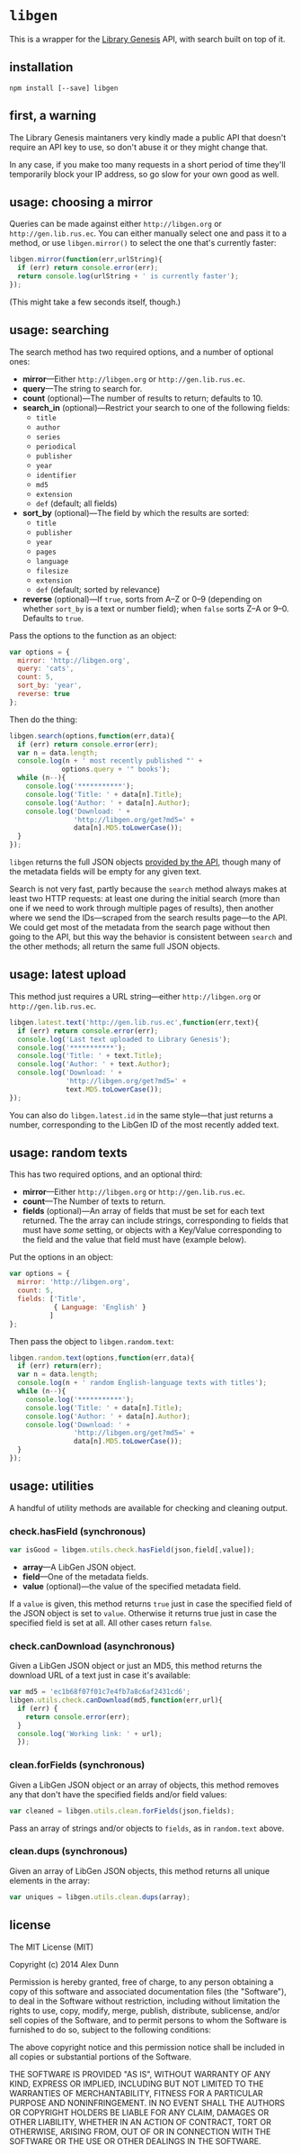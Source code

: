 # `libgen`

This is a wrapper for the [Library Genesis](http://libgen.org) API,
with search built on top of it.

## installation

```
npm install [--save] libgen
```

## first, a warning

The Library Genesis maintaners very kindly made a public API that
doesn't require an API key to use, so don't abuse it or they might
change that.

In any case, if you make too many requests in a short period of time
they'll temporarily block your IP address, so go slow for your own
good as well.

## usage: choosing a mirror

Queries can be made against either `http://libgen.org` or
`http://gen.lib.rus.ec`.  You can either manually select one and pass
it to a method, or use `libgen.mirror()` to select the one that's
currently faster:

```js
libgen.mirror(function(err,urlString){
  if (err) return console.error(err);
  return console.log(urlString + ' is currently faster');
});
```

(This might take a few seconds itself, though.)

## usage: searching

The search method has two required options, and a number of optional ones:

- **mirror**—Either `http://libgen.org` or `http://gen.lib.rus.ec`.
- **query**—The string to search for.
- **count** (optional)—The number of results to return; defaults to 10.
- **search_in** (optional)—Restrict your search to one of the
  following fields:
    - `title`
    - `author`
    - `series`
    - `periodical`
    - `publisher`
    - `year`
    - `identifier`
    - `md5`
    - `extension`
    - `def` (default; all fields)
- **sort_by** (optional)—The field by which the results are sorted:
    - `title`
    - `publisher`
    - `year`
    - `pages`
    - `language`
    - `filesize`
    - `extension`
    - `def` (default; sorted by relevance)
- **reverse** (optional)—If `true`, sorts from A–Z or 0–9
  (depending on whether `sort_by` is a text or number field);
  when `false` sorts Z–A or 9–0.  Defaults to `true`.

Pass the options to the function as an object:

```js
var options = {
  mirror: 'http://libgen.org',
  query: 'cats',
  count: 5,
  sort_by: 'year',
  reverse: true
};
```

Then do the thing:

```js
libgen.search(options,function(err,data){
  if (err) return console.error(err);
  var n = data.length;
  console.log(n + ' most recently published "' +
             options.query + '" books');
  while (n--){
    console.log('***********');
    console.log('Title: ' + data[n].Title);
    console.log('Author: ' + data[n].Author);
    console.log('Download: ' +
                'http://libgen.org/get?md5=' +
                data[n].MD5.toLowerCase());
  }
});
```

`libgen` returns the full JSON objects
[provided by the API](http://megr.im/posts/libgen/ "A guide to the
Library Genesis API"), though many of the metadata fields will be
empty for any given text.

Search is not very fast, partly because the `search` method always
makes at least two HTTP requests: at least one during the initial
search (more than one if we need to work through multiple pages of
results), then another where we send the IDs—scraped from the search
results page—to the API.  We could get most of the metadata from the
search page without then going to the API, but this way the behavior
is consistent between `search` and the other methods; all return the
same full JSON objects.

## usage: latest upload

This method just requires a URL string—either `http://libgen.org` or
`http://gen.lib.rus.ec`.

```js
libgen.latest.text('http://gen.lib.rus.ec',function(err,text){
  if (err) return console.error(err);
  console.log('Last text uploaded to Library Genesis');
  console.log('***********');
  console.log('Title: ' + text.Title);
  console.log('Author: ' + text.Author);
  console.log('Download: ' +
              'http://libgen.org/get?md5=' +
              text.MD5.toLowerCase());
});
```

You can also do `libgen.latest.id` in the same style—that just returns
a number, corresponding to the LibGen ID of the most recently added
text.

## usage: random texts

This has two required options, and an optional third:

- **mirror**—Either `http://libgen.org` or `http://gen.lib.rus.ec`.
- **count**—The Number of texts to return.
- **fields** (optional)—An array of fields that must be set for each
  text returned.  The the array can include strings, corresponding to
  fields that must have *some* setting, or objects with a Key/Value
  corresponding to the field and the value that field must have
  (example below).

Put the options in an object:

```js
var options = {
  mirror: 'http://libgen.org',
  count: 5,
  fields: ['Title',
           { Language: 'English' }
          ]
};
```

Then pass the object to `libgen.random.text`:

```js
libgen.random.text(options,function(err,data){
  if (err) return(err);
  var n = data.length;
  console.log(n + ' random English-language texts with titles');
  while (n--){
    console.log('***********');
    console.log('Title: ' + data[n].Title);
    console.log('Author: ' + data[n].Author);
    console.log('Download: ' +
                'http://libgen.org/get?md5=' +
                data[n].MD5.toLowerCase());
  }
});
```

## usage: utilities

A handful of utility methods are available for checking and cleaning
output.

### check.hasField (synchronous)

```js
var isGood = libgen.utils.check.hasField(json,field[,value]);
```

- **array**—A LibGen JSON object.
- **field**—One of the metadata fields.
- **value** (optional)—the value of the specified metadata field.

If a `value` is given, this method returns `true` just in case the
specified field of the JSON object is set to `value`.  Otherwise it
returns true just in case the specified field is set at all.  All
other cases return `false`.

### check.canDownload (asynchronous)

Given a LibGen JSON object or just an MD5, this method returns the
download URL of a text just in case it's available:

```js
var md5 = 'ec1b68f07f01c7e4fb7a8c6af2431cd6';
libgen.utils.check.canDownload(md5,function(err,url){
  if (err) {
    return console.error(err);
  }
  console.log('Working link: ' + url);
  });
```

### clean.forFields (synchronous)

Given a LibGen JSON object or an array of objects, this method removes
any that don't have the specified fields and/or field values:

```js
var cleaned = libgen.utils.clean.forFields(json,fields);
```

Pass an array of strings and/or objects to `fields`, as in
`random.text` above.

### clean.dups (synchronous)

Given an array of LibGen JSON objects, this method returns all unique
elements in the array:

```js
var uniques = libgen.utils.clean.dups(array);
```

## license

The MIT License (MIT)

Copyright (c) 2014 Alex Dunn

Permission is hereby granted, free of charge, to any person obtaining a copy
of this software and associated documentation files (the "Software"), to deal
in the Software without restriction, including without limitation the rights
to use, copy, modify, merge, publish, distribute, sublicense, and/or sell
copies of the Software, and to permit persons to whom the Software is
furnished to do so, subject to the following conditions:

The above copyright notice and this permission notice shall be included in
all copies or substantial portions of the Software.

THE SOFTWARE IS PROVIDED "AS IS", WITHOUT WARRANTY OF ANY KIND, EXPRESS OR
IMPLIED, INCLUDING BUT NOT LIMITED TO THE WARRANTIES OF MERCHANTABILITY,
FITNESS FOR A PARTICULAR PURPOSE AND NONINFRINGEMENT. IN NO EVENT SHALL THE
AUTHORS OR COPYRIGHT HOLDERS BE LIABLE FOR ANY CLAIM, DAMAGES OR OTHER
LIABILITY, WHETHER IN AN ACTION OF CONTRACT, TORT OR OTHERWISE, ARISING FROM,
OUT OF OR IN CONNECTION WITH THE SOFTWARE OR THE USE OR OTHER DEALINGS IN
THE SOFTWARE.
